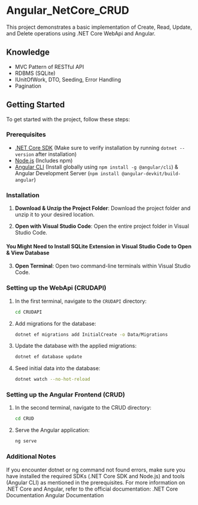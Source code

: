 # Angular_NetCore_CRUD

This project demonstrates a basic implementation of Create, Read, Update, and Delete operations using .NET Core WebApi and Angular.

## Knowledge
- MVC Pattern of RESTful API
- RDBMS (SQLite)
- IUnitOfWork, DTO, Seeding, Error Handling
- Pagination

## Getting Started

To get started with the project, follow these steps:

### Prerequisites

- [.NET Core SDK](https://dotnet.microsoft.com/download) (Make sure to verify installation by running `dotnet --version` after installation)
- [Node.js](https://nodejs.org/) (Includes npm)
- [Angular CLI](https://angular.io/cli) (Install globally using `npm install -g @angular/cli`) & Angular Development Server (`npm install @angular-devkit/build-angular`)


### Installation

1. **Download & Unzip the Project Folder**: Download the project folder and unzip it to your desired location.

2. **Open with Visual Studio Code**: Open the entire project folder in Visual Studio Code.

#### You Might Need to Install SQLite Extension in Visual Studio Code to Open & View Database

3. **Open Terminal**: Open two command-line terminals within Visual Studio Code.

### Setting up the WebApi (CRUDAPI)

1. In the first terminal, navigate to the `CRUDAPI` directory:
   ```bash
   cd CRUDAPI
   
2. Add migrations for the database:
   ```bash
   dotnet ef migrations add InitialCreate -o Data/Migrations
   
3. Update the database with the applied migrations:
   ```bash
   dotnet ef database update
   
4. Seed initial data into the database:
   ```bash
   dotnet watch --no-hot-reload
   
### Setting up the Angular Frontend (CRUD)
1. In the second terminal, navigate to the CRUD directory:
   ```bash
   cd CRUD
   
2. Serve the Angular application:
   ```bash
   ng serve
   
### Additional Notes
If you encounter dotnet or ng command not found errors, make sure you have installed the required SDKs (.NET Core SDK and Node.js) and tools (Angular CLI) as mentioned in the prerequisites.
For more information on .NET Core and Angular, refer to the official documentation:
   .NET Core Documentation
   Angular Documentation
